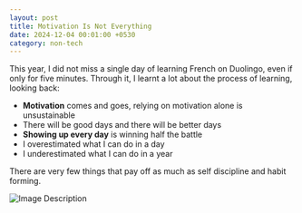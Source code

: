 ```yaml
---
layout: post
title: Motivation Is Not Everything
date: 2024-12-04 00:01:00 +0530
category: non-tech
---
```

This year, I did not miss a single day of learning French on Duolingo, even if only for five minutes. Through it, I learnt a lot about the process of learning, looking back:  
  
- **Motivation** comes and goes, relying on motivation alone is unsustainable  
- There will be good days and there will be better days  
- **Showing up every day** is winning half the battle  
- I overestimated what I can do in a day  
- I underestimated what I can do in a year  
  
There are very few things that pay off as much as self discipline and habit forming.


![Image Description](/blog/images/duolingo.png)
